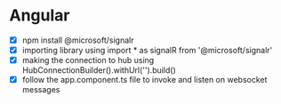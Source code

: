 # Angular

- [x] npm install @microsoft/signalr
- [x] importing library using import * as signalR from '@microsoft/signalr'
- [x] making the connection to hub using HubConnectionBuilder().withUrl('').build()
- [x] follow the app.component.ts file to invoke and listen on websocket messages 
